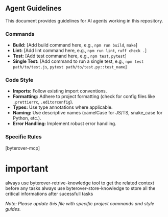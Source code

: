 ## Agent Guidelines

This document provides guidelines for AI agents working in this repository.

### Commands

- **Build:** [Add build command here, e.g., `npm run build`, `make`]
- **Lint:** [Add lint command here, e.g., `npm run lint`, `ruff check .`]
- **Test:** [Add test command here, e.g., `npm test`, `pytest`]
- **Single Test:** [Add command to run a single test, e.g., `npm test path/to/test.js`, `pytest path/to/test.py::test_name`]

### Code Style

- **Imports:** Follow existing import conventions.
- **Formatting:** Adhere to project formatting (check for config files like `.prettierrc`, `.editorconfig`).
- **Types:** Use type annotations where applicable.
- **Naming:** Use descriptive names (camelCase for JS/TS, snake_case for Python, etc.).
- **Error Handling:** Implement robust error handling.

### Specific Rules

[byterover-mcp]

# important 
always use byterover-retrive-knowledge tool to get the related context before any tasks 
always use byterover-store-knowledge to store all the critical informations after sucessfull tasks

*Note: Please update this file with specific project commands and style guides.*